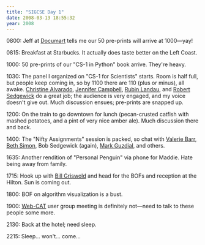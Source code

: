 ```yaml
---
title: "SIGCSE Day 1"
date: 2008-03-13 18:55:32
year: 2008
---
```

0800: Jeff at <a href="http://www.documart.com">Documart</a> tells me our 50 pre-prints will arrive at 1000—yay!

0815: Breakfast at Starbucks. It actually does taste better on the Left Coast.

1000: 50 pre-prints of our "CS-1 in Python" book arrive. They're heavy.

1030: The panel I organized on "CS-1 for Scientists" starts. Room is half full, but people keep coming in, so by 1100 there are 110 (plus or minus), all awake. <a href="http://www.cs.hmc.edu/~alvarado/">Christine Alvarado</a>, <a href="http://www.cs.utoronto.ca/~campbell/">Jennifer Campbell</a>, <a href="http://www.physics.orst.edu/~rubin/">Rubin Landau</a>, and <a href="http://www.cs.princeton.edu/~rs/">Robert Sedgewick</a> do a great job; the audience is very engaged, and my voice doesn't give out. Much discussion ensues; pre-prints are snapped up.

1200: On the train to go downtown for lunch (pecan-crusted catfish with mashed potatoes, and a pint of very nice amber ale). Much discussion there and back.

1400: The "Nifty Assignments" session is packed, so chat with <a href="http://cs.union.edu/~barr/">Valerie Barr</a>, <a href="http://www.cs.ucsd.edu/~bsimon/">Beth Simon</a>, Bob Sedgewick (again), <a href="http://www.cc.gatech.edu/fac/mark.guzdial/">Mark Guzdial</a>, and others.

1635: Another rendition of "Personal Penguin" via phone for Maddie. Hate being away from family.

1715: Hook up with <a href="http://www.cs.ucsd.edu/~wgg/">Bill Griswold</a> and head for the BOFs and reception at the Hilton. Sun is coming out.

1800: BOF on algorithm visualization is a bust.

1900: <a href="http://web-cat.cs.vt.edu/">Web-CAT</a> user group meeting is definitely not—need to talk to these people some more.

2130: Back at the hotel; need sleep.

2215: Sleep… won't… come…
